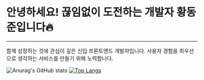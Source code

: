 # 안녕하세요! 끊임없이 도전하는 개발자 황동준입니다🔥
___

함께 성장하는 것에 관심이 깊은 신입 프론트엔드 개발자입니다.
사용자 경험을 최우선으로 생각하는 서비스를 만들기 위해 노력합니다.


![Anurag's GitHub stats](https://github-readme-stats.vercel.app/api?username=nebulaBdj&show_icons=true&theme=radical)
[![Top Langs](https://github-readme-stats.vercel.app/api/top-langs/?username=nebulaBdj&layout=compact)](https://github.com/nebulaBdj/github-readme-stats)

<!--
**nebulaBdj/nebulaBdj** is a ✨ _special_ ✨ repository because its `README.md` (this file) appears on your GitHub profile.

Here are some ideas to get you started:

- 🔭 I’m currently working on ...
- 🌱 I’m currently learning ...
- 👯 I’m looking to collaborate on ...
- 🤔 I’m looking for help with ...
- 💬 Ask me about ...
- 📫 How to reach me: ...
- 😄 Pronouns: ...
- ⚡ Fun fact: ...
-->
